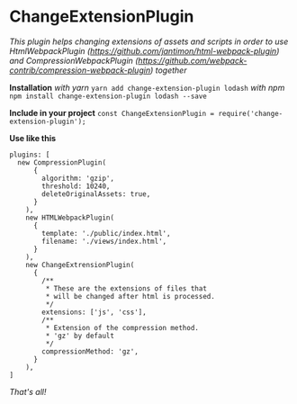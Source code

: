 # ChangeExtensionPlugin

*This plugin helps changing extensions of assets and scripts 
in order to use HtmlWebpackPlugin (https://github.com/jantimon/html-webpack-plugin)
and CompressionWebpackPlugin (https://github.com/webpack-contrib/compression-webpack-plugin) together*

**Installation** 
*with yarn* `yarn add change-extension-plugin lodash`
*with npm*  `npm install change-extension-plugin lodash --save`

**Include in your project**
`const ChangeExtensionPlugin = require('change-extension-plugin');`

**Use like this**
```
plugins: [
  new CompressionPlugin(
      {
        algorithm: 'gzip',
        threshold: 10240,
        deleteOriginalAssets: true,
      }
    ),
    new HTMLWebpackPlugin(
      {
        template: './public/index.html',
        filename: './views/index.html',
      }
    ),
    new ChangeExtrensionPlugin(
      {
        /**
         * These are the extensions of files that
         * will be changed after html is processed.
         */
        extensions: ['js', 'css'],
        /**
         * Extension of the compression method.
         * 'gz' by default
         */
        compressionMethod: 'gz',
      }
    ),
]
```

*That's all!*


